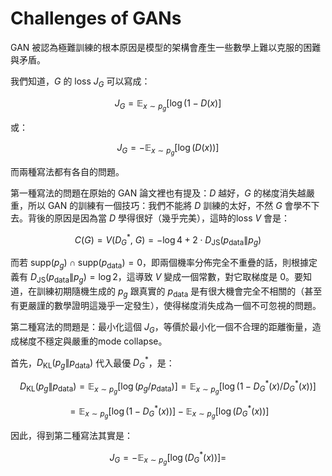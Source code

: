 # Challenges of GANs

GAN 被認為極難訓練的根本原因是模型的架構會產生一些數學上難以克服的困難與矛盾。

我們知道，$`G`$ 的 loss $`J_G`$ 可以寫成：

```math
J_G= \mathbb{E}_{x \sim p_g}[ \log(1 - D(x) ]
```

或：

```math
J_G= -\mathbb{E}_{x \sim p_g}[ \log(D(x)) ]
```

而兩種寫法都有各自的問題。

第一種寫法的問題在原始的 GAN 論文裡也有提及：$`D`$ 越好，$`G`$ 的梯度消失越嚴重，所以 GAN 的訓練有一個技巧：我們不能將 $`D`$ 訓練的太好，不然 $`G`$ 會學不下去。背後的原因是因為當 $`D`$ 學得很好（幾乎完美），這時的loss $`V`$ 會是：

```math
C(G)=V(D^*_G,\ G)=-\log 4+2\cdot D_{\text{JS}}(p_{\text{data}}\|p_g)
```

而若 $`\text{supp}(p_g) \cap\text{supp}(p_{\text{data}})=0`$，即兩個機率分佈完全不重疊的話，則根據定義有 $`D_{\text{JS}}(p_{\text{data}}\|p_g)=\log 2`$，這導致 $`V`$ 變成一個常數，對它取梯度是 $`0`$。要知道，在訓練初期隨機生成的 $`p_g`$ 跟真實的 $`p_{\text{data}}`$ 是有很大機會完全不相關的（甚至有更嚴謹的數學證明這幾乎一定發生），使得梯度消失成為一個不可忽視的問題。

第二種寫法的問題是：最小化這個 $`J_G`$，等價於最小化一個不合理的距離衡量，造成梯度不穩定與嚴重的mode collapse。

首先，$`D_{\text{KL}}(p_{g}\|p_{\text{data}})`$ 代入最優 $`D^*_G`$，是：

```math
D_{\text{KL}}(p_{g}\|p_{\text{data}})=\mathbb{E}_{x\sim p_g}[\log(p_g/p_{\text{data}})]=\mathbb{E}_{x\sim p_g}[\log(1-D^*_G(x)/D^*_G(x))]
```
```math
=\mathbb{E}_{x\sim p_g}[\log(1-D^*_G(x))]-\mathbb{E}_{x\sim p_g}[\log(D^*_G(x))]
```

因此，得到第二種寫法其實是：

```math
J_G=-\mathbb{E}_{x\sim p_g}[\log(D^*_G(x))]=
```
